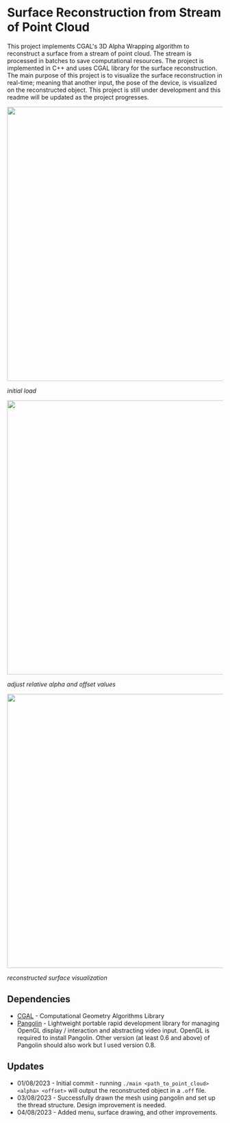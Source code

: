 # Surface Reconstruction from Stream of Point Cloud
This project implements CGAL's 3D Alpha Wrapping algorithm to reconstruct a surface from a stream of point cloud. The stream is processed in batches to save computational resources. The project is implemented in C++ and uses CGAL library for the surface reconstruction. The main purpose of this project is to visualize the surface reconstruction in real-time; meaning that another input, the pose of the device, is visualized on the reconstructed object.
This project is still under development and this readme will be updated as the project progresses.

<img src="https://github.com/KamiliArsyad/point_cloud_surface_reconstruction/assets/22293969/196f58e1-7a2d-4f0c-a4f0-aee2db79e1a4" width="640">

*initial load*

<img src="https://github.com/KamiliArsyad/point_cloud_surface_reconstruction/assets/22293969/2d18d37c-7d8f-4031-a663-de0213498b85" width="640">

*adjust relative alpha and offset values*

<img src="https://github.com/KamiliArsyad/point_cloud_surface_reconstruction/assets/22293969/087d75b1-03be-47bd-8363-5c123351d630" width="640">

*reconstructed surface visualization*

## Dependencies
* [CGAL](https://www.cgal.org/) - Computational Geometry Algorithms Library
* [Pangolin](https://github.com/stevenlovegrove/Pangolin) - Lightweight portable rapid development library for managing OpenGL display / interaction and abstracting video input. OpenGL is required to install Pangolin. Other version (at least 0.6 and above) of Pangolin should also work but I used version 0.8.

## Updates
* 01/08/2023 - Initial commit - running `./main <path_to_point_cloud> <alpha> <offset>` will output the reconstructed object in a `.off` file.
* 03/08/2023 - Successfully drawn the mesh using pangolin and set up the thread structure. Design improvement is needed.
* 04/08/2023 - Added menu, surface drawing, and other improvements.
